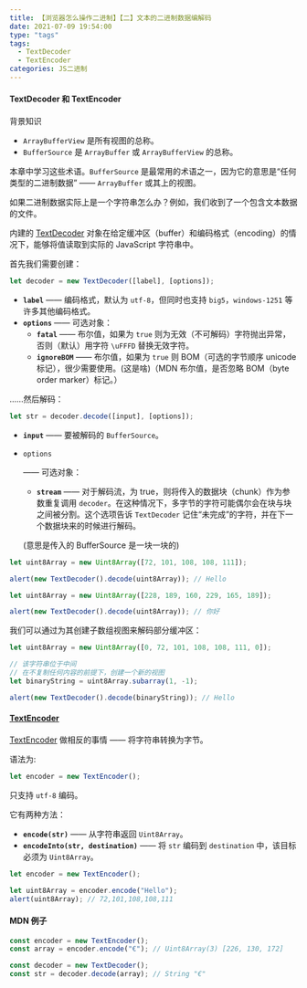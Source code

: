 ```yaml
---
title: 【浏览器怎么操作二进制】【二】文本的二进制数据编解码
date: 2021-07-09 19:54:00
type: "tags"
tags:
  - TextDecoder
  - TextEncoder
categories: JS二进制
---
```


#### TextDecoder 和 TextEncoder

背景知识

- `ArrayBufferView` 是所有视图的总称。
- `BufferSource` 是 `ArrayBuffer` 或 `ArrayBufferView` 的总称。

本章中学习这些术语。`BufferSource` 是最常用的术语之一，因为它的意思是“任何类型的二进制数据” —— `ArrayBuffer` 或其上的视图。

<!--more-->

如果二进制数据实际上是一个字符串怎么办？例如，我们收到了一个包含文本数据的文件。

内建的 [TextDecoder](https://encoding.spec.whatwg.org/#interface-textdecoder) 对象在给定缓冲区（buffer）和编码格式（encoding）的情况下，能够将值读取到实际的 JavaScript 字符串中。

首先我们需要创建：

```javascript
let decoder = new TextDecoder([label], [options]);
```

- **`label`** —— 编码格式，默认为 `utf-8`，但同时也支持 `big5`，`windows-1251` 等许多其他编码格式。
- **`options`** —— 可选对象：
  - **`fatal`** —— 布尔值，如果为 `true` 则为无效（不可解码）字符抛出异常，否则（默认）用字符 `\uFFFD` 替换无效字符。
  - **`ignoreBOM`** —— 布尔值，如果为 `true` 则 BOM（可选的字节顺序 unicode 标记），很少需要使用。(这是啥)（MDN 布尔值，是否忽略 BOM（byte order marker）标记。）

……然后解码：

```javascript
let str = decoder.decode([input], [options]);
```

- **`input`** —— 要被解码的 `BufferSource`。

- `options`

  —— 可选对象：

  - **`stream`** —— 对于解码流，为 true，则将传入的数据块（chunk）作为参数重复调用 `decoder`。在这种情况下，多字节的字符可能偶尔会在块与块之间被分割。这个选项告诉 `TextDecoder` 记住“未完成”的字符，并在下一个数据块来的时候进行解码。

  (意思是传入的 BufferSource 是一块一块的)

```javascript
let uint8Array = new Uint8Array([72, 101, 108, 108, 111]);

alert(new TextDecoder().decode(uint8Array)); // Hello
```

```javascript
let uint8Array = new Uint8Array([228, 189, 160, 229, 165, 189]);

alert(new TextDecoder().decode(uint8Array)); // 你好
```

我们可以通过为其创建子数组视图来解码部分缓冲区：

```javascript
let uint8Array = new Uint8Array([0, 72, 101, 108, 108, 111, 0]);

// 该字符串位于中间
// 在不复制任何内容的前提下，创建一个新的视图
let binaryString = uint8Array.subarray(1, -1);

alert(new TextDecoder().decode(binaryString)); // Hello
```

#### [TextEncoder](https://zh.javascript.info/text-decoder#textencoder)

[TextEncoder](https://encoding.spec.whatwg.org/#interface-textencoder) 做相反的事情 —— 将字符串转换为字节。

语法为:

```javascript
let encoder = new TextEncoder();
```

只支持 `utf-8` 编码。

它有两种方法：

- **`encode(str)`** —— 从字符串返回 `Uint8Array`。
- **`encodeInto(str, destination)`** —— 将 `str` 编码到 `destination` 中，该目标必须为 `Uint8Array`。

```javascript
let encoder = new TextEncoder();

let uint8Array = encoder.encode("Hello");
alert(uint8Array); // 72,101,108,108,111
```

#### MDN 例子

```javascript
const encoder = new TextEncoder();
const array = encoder.encode("€"); // Uint8Array(3) [226, 130, 172]

const decoder = new TextDecoder();
const str = decoder.decode(array); // String "€"
```
